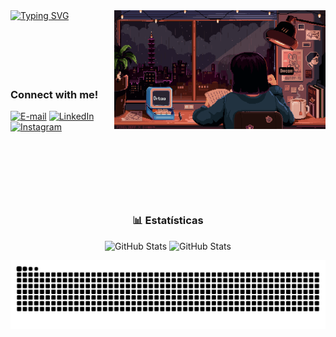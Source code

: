 

<img align="right" alt="" height="190px" src="./study.gif">

<div align="left">
  <a href="https://git.io/typing-svg">
    <img src="https://readme-typing-svg.demolab.com?font=Fira+Code&weight=500&size=22&pause=1000&color=FF00F6&center=true&vCenter=true&random=false&width=524&lines=%E2%8A%B9+Welcome+to+my+profile!+%CB%99%E1%B5%95%CB%99+%E2%8A%B9+" alt="Typing SVG">
  </a>
<br/>
<br/>
<br/>
<br/>
<br/>
<br/>
<h3 align="left">Connect with me!</h3>

[![E-mail](https://img.shields.io/badge/-Email-000?style=for-the-badge&logo=microsoft-outlook&logoColor=FF00F6&color:FFF)](mailto:joanadarknes2233@gmail.com)
[![LinkedIn](https://img.shields.io/badge/-LinkedIn-000?style=for-the-badge&logo=linkedin&logoColor=FF00F6&color:FFF)](https://www.linkedin.com/in/joanadarc2233/)
[![Instagram](https://img.shields.io/badge/-Instagram-000?style=for-the-badge&logo=instagram&logoColor=FF00F6&color:FFF)](https://www.instagram.com/ops_xoana/)
</div>

#
<div align="center">
<br/>
<br/>
<br/>
<br/>
  
### 📊 Estatísticas

<img 
      alt="GitHub Stats" 
      src="https://github-readme-stats.vercel.app/api/top-langs/?username=Joanadarknes&theme=tokyonight&layout=compact&custom_title=Tecnologias&langs_count=9" 
/>
<img 
      alt="GitHub Stats" 
      src="https://github-readme-stats.vercel.app/api?username=Joanadarknes&show_icons=true&theme=tokyonight&include_all_commits=true&locale=pt-br" 
/>
</div>


<div style="text-align: center;" align="center">
<picture>
  <source media="(prefers-color-scheme: dark)" srcset="https://github.com/Joanadarknes/Joanadarknes/blob/output/github-contribution-grid-snake-dark.svg" />
  <source media="(prefers-color-scheme: light)" srcset="https://github.com/Joanadarknes/Joanadarknes/blob/output/github-contribution-grid-snake.svg" />
  <img alt="github contribution grid snake animation" src="https://github.com/Joanadarknes/Joanadarknes/blob/output/github-contribution-grid-snake.svg" />
</picture>
</div>


